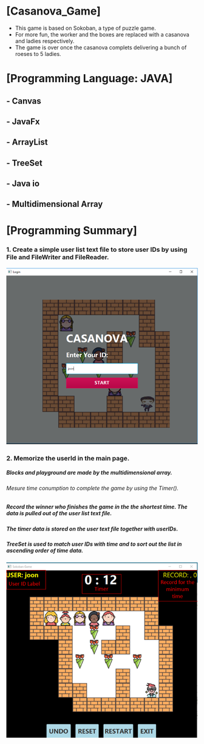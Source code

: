 # [Casanova_Game]
  - This game is based on Sokoban, a type of puzzle game.
  - For more fun, the worker and the boxes are replaced with a casanova and ladies respectively.
  - The game is over once the casanova complets delivering a bunch of roeses to 5 ladies. 

# [Programming Language: JAVA]
  ## - Canvas
  ## - JavaFx
  ## - ArrayList
  ## - TreeSet
  ## - Java io
  ## - Multidimensional Array

# [Programming Summary]
### 1. Create a simple user list text file to store user IDs by using File and FileWriter and FileReader.
##### ![Login Page](/images/c1.PNG)

### 2. Memorize the userId in the main page. 
#####    Blocks and playground are made by the multidimensional array.
######   Mesure time conumption to complete the game by using the Timer().
#####    Record the winner who finishes the game in the the shortest time. The data is pulled out of the user list text file.
#####    The timer data is stored on the user text file together with userIDs. 
#####    TreeSet is used to match user IDs with time and to sort out the list in ascending order of time data.
##### ![Main game page](/images/c2.PNG)




  
  
 
